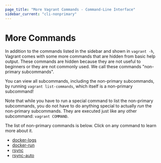 ```yaml
---
page_title: "More Vagrant Commands - Command-Line Interface"
sidebar_current: "cli-nonprimary"
---
```


# More Commands

In addition to the commands listed in the sidebar and shown in `vagrant -h`,
Vagrant comes with some more commands that are hidden from basic help output.
These commands are hidden because they are not useful to beginners or they are
not commonly used. We call these commands "non-primary subcommands".

You can view all subcommands, including the non-primary subcommands,
by running `vagrant list-commands`, which itself is a non-primary subcommand!

Note that while you have to run a special command to list the non-primary
subcommands, you do not have to do anything special to actually _run_ the
non-primary subcommands. They are executed just like any other subcommand:
`vagrant COMMAND`.

The list of non-primary commands is below. Click on any command to learn
more about it.

* [docker-logs](/docs/docker/commands.html)
* [docker-run](/docs/docker/commands.html)
* [rsync](/docs/cli/rsync.html)
* [rsync-auto](/docs/cli/rsync-auto.html)
